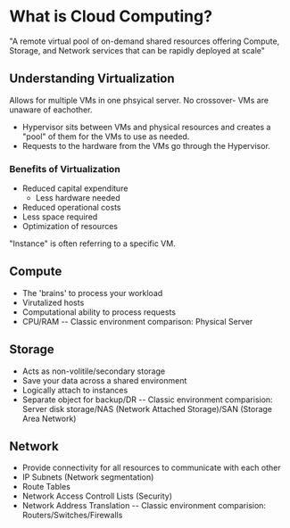 # What is Cloud Computing?

"A remote virtual pool of on-demand shared resources offering Compute, Storage, and Network services that can be rapidly deployed at scale"

## Understanding Virtualization

Allows for multiple VMs in one phsyical server. No crossover- VMs are unaware of eachother.

- Hypervisor sits between VMs and physical resources and creates a "pool" of them for the VMs to use as needed.
- Requests to the hardware from the VMs go through the Hypervisor.

### Benefits of Virtualization

- Reduced capital expenditure
  - Less hardware needed
- Reduced operational costs
- Less space required
- Optimization of resources

"Instance" is often referring to a specific VM.

## Compute

- The 'brains' to process your workload
- Virutalized hosts
- Computational ability to process requests
- CPU/RAM
-- Classic environment comparison: Physical Server

## Storage

- Acts as non-volitile/secondary storage
- Save your data across a shared environment
- Logically attach to instances
- Separate object for backup/DR
-- Classic environment comparision: Server disk storage/NAS (Network Attached Storage)/SAN (Storage Area Network)

## Network

- Provide connectivity for all resources to communicate with each other
- IP Subnets (Network segmentation)
- Route Tables
- Network Access Controll Lists (Security)
- Network Address Translation
-- Classic environment comparision: Routers/Switches/Firewalls
